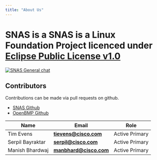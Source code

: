 ```yaml
---
title: "About Us"
---
```



# SNAS is a SNAS is a Linux Foundation Project licenced under [Eclipse Public License v1.0](http://www.eclipse.org/legal/epl-v10.html)

<p/>

[![SNAS General chat](https://badges.gitter.im/snas/general.png)](https://gitter.im/snas/general)

## Contributors

Contributions can be made via pull requests on github. 

* [SNAS Github](https://github.com/snas)
* [OpenBMP Github](https://github.com/snas)


Name| Email | Role
----| ----- | ----
Tim Evens| **tievens@cisco.com** | Active Primary
Serpil Bayraktar | **serpil@cisco.com** | Active Primary
Manish Bhardwaj | **manbhard@cisco.com** | Active Primary